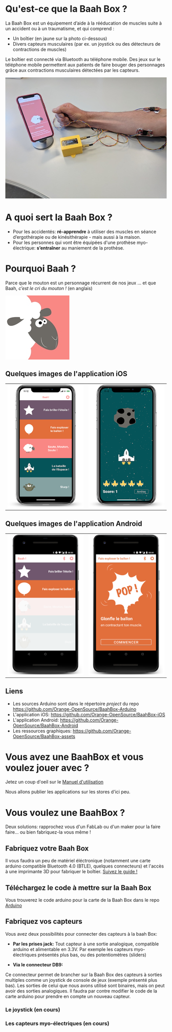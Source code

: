 
# Qu'est-ce que la Baah Box ?
La Baah Box est un équipement d’aide à la rééducation de muscles suite à un accident ou à un traumatisme, et qui comprend :

* Un boîtier (en jaune sur la photo ci-dessous)
* Divers capteurs musculaires (par ex. un joystick ou des détecteurs de contractions de muscles) 

Le boîtier est connecté via Bluetooth au téléphone mobile.
Des jeux sur le téléphone mobile permettent aux patients de faire bouger des personnages grâce aux contractions musculaires détectées par les capteurs. 


![BaahBoxPix](../img/photoBaaBox.jpg)

# A quoi sert la Baah Box ?

* Pour les accidentés:  **ré-apprendre** à utiliser des muscles en séance d’ergothérapie ou de kinésithérapie - mais aussi à la maison.
* Pour les personnes qui vont être équipées d'une prothèse myo-électrique:  **s’entraîner** au maniement de la prothèse.


# Pourquoi Baah ?

Parce que le mouton est un personnage récurrent de nos jeux … 
et que Baah, *c’est le cri du mouton !* (en anglais)


![BaahBoxPix](../img/logo_moot_200x200.jpg)


			
## Quelques images de l'application iOS

<table>
	<tr>
		<td>
			<img
				src="../img/img_device_ios_menu.png" 
				title="The main menu of the iOS app"
				alt="The main menu of the iOS app"
				width="300">
		</td>
		<td>
			<img
				src="../img/img_device_ios_game_space.png"
				title="The space game in the iOS app"
				alt="The space game in the iOS app"
				width="300">
		</td>
	</tr>
</table>


## Quelques images de l'application Android

<table>
	<tr>
		<td>
			<img
				src="../img/img_device_android_menu.png" 
				title="The main menu of the Android app"
				alt="The main menu of the Android app"
				width="300">
		</td>
		<td>
			<img
				src="../img/img_device_android_game_balloon.png"
				title="The balloon game in the Android app"
				alt="The balloon game in the Android app"
				width="300">
		</td>
	</tr>
</table>





## Liens

* Les sources Arduino sont dans le répertoire *project* du repo https://github.com/Orange-OpenSource/BaahBox-Arduino
* L'application iOS: https://github.com/Orange-OpenSource/BaahBox-iOS
* L'application Android: https://github.com/Orange-OpenSource/BaahBox-Android
* Les ressources graphiques: https://github.com/Orange-OpenSource/BaahBox-assets



# Vous avez une BaahBox et vous voulez jouer avec ?
Jetez un coup d'oeil sur le [Manuel d'utilisation](BaahBoxManual_fr.md)

Nous allons publier les applications sur les stores d'ici peu.

# Vous voulez une BaahBox ?

Deux solutions: rapprochez vous d'un FabLab ou d'un maker pour la faire faire...
ou bien fabriquez-la vous même !


## Fabriquez votre Baah Box

 Il vous faudra un peu de matériel éléctronique (notamment une carte arduino compatible Bluetooth 4.0 (BTLE), quelques connecteurs) et l'accès à une imprimante 3D pour fabriquer le boîtier. 
 [Suivez le guide !](BuildingBaahBox_fr.md)

## Téléchargez le code à mettre sur la Baah Box
Vous trouverez le code arduino pour la carte de la Baah Box dans le repo [Arduino](https://github.com/Orange-OpenSource/BaahBox-Arduino)
 
## Fabriquez vos capteurs

Vous avez deux possibilités pour connecter des capteurs à la baah Box: 

* **Par les prises jack:**
 Tout capteur à une sortie analogique, compatible arduino et alimentable en 3.3V.
 Par exemple les capteurs myo-électriques présentés plus bas, ou des potentiomètres (sliders)
 
* **Via le connecteur DB9:**

 Ce connecteur permet de brancher sur la Baah Box des capteurs à sorties multiples comme un joystick de console de jeux (exemple présenté plus bas).
 Les sorties de celui que nous avons utilisé sont binaires, mais on peut avoir des sorties analogiques. Il faudra par contre modifier le code de la carte arduino pour prendre en compte un nouveau capteur.





### Le joystick (en cours)
### Les capteurs myo-électriques (en cours)


